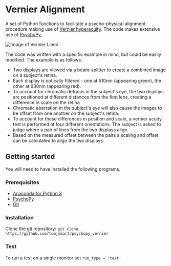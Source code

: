 # Vernier Alignment
A set of Python functions to facilitate a psycho-physical alignment procedure making use of [Vernier hyperacuity](https://en.wikipedia.org/wiki/Vernier_acuity). The code makes extensive use of [PsychoPy.](https://github.com/psychopy/psychopy)

![Image of Vernier Lines](https://github.com/tomjsmart/psychopy_vernier/blob/master/demo_graphic.png)

The code was written with a specific example in mind, but could be easily modified. The example is as follows:
* Two displays are viewed via a beam-splitter to create a combined image on a subject's retina. 
* Each display is optically filtered - one at 510nm (appearing green), the other at 630nm (appearing red). 
* To account for chromatic defocus in the subject's eye, the two displays are positioned at different distances from the first lens, creating a difference in scale on the retina
* Chromatic aberration in the subject's eye will also cause the images to be offset from one another on the subject's retina.
* To account for these differences in position and scale, a vernier acuity test is performed at four different orientations. The subject is asked to judge where a pair of lines from the two displays align.
* Based on the measured offset between the pairs a scaling and offset can be calculated to align the two displays.

## Getting started 
You will need to have installed the following programs.

### Prerequisites
* [Anaconda for Python 3](https://www.anaconda.com/distribution/)
* [PsychoPy](https://github.com/psychopy/psychopy)
* [Git](https://git-scm.com/download/win)

### Installation 
Clone the git repository: `git clone https://github.com/tomjsmart/psychopy_vernier`

### Test
To run a test on a single monitor set `run_type = 'test'`
